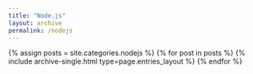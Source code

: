 ```yaml
---
title: "Node.js"
layout: archive
permalink: /nodejs
---
```


{% assign posts = site.categories.nodejs %}
{% for post in posts %} {% include archive-single.html type=page.entries_layout %} {% endfor %}